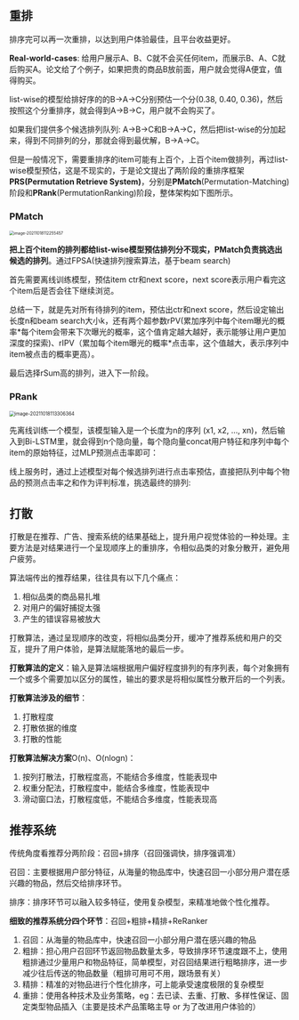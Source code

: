 ## 重排

排序完可以再一次重排，以达到用户体验最佳，且平台收益更好。

**Real-world-cases**: 给用户展示A、B、C就不会买任何item，而展示B、A、C就后购买A。论文给了个例子，如果把贵的商品B放前面，用户就会觉得A便宜，值得购买。

list-wise的模型给排好序的的B->A->C分别预估一个分(0.38, 0.40, 0.36)，然后按照这个分重排序，就会得到A->B->C，用户就不会购买了。

如果我们提供多个候选排列队列: A->B->C和B->A->C，然后把list-wise的分加起来，得到不同排列的分，那就会得到最优解，B->A->C。



但是一般情况下，需要重排序的item可能有上百个，上百个item做排列，再过list-wise模型预估，这是不现实的，于是论文提出了两阶段的重排序框架**PRS(Permutation Retrieve System)**，分别是**PMatch**(Permutation-Matching)阶段和**PRank**(PermutationRanking)阶段，整体架构如下图所示。

### PMatch

<img src="C:\Users\ankai2\AppData\Roaming\Typora\typora-user-images\image-20211018112255457.png" alt="image-20211018112255457" style="zoom:50%;" />



**把上百个item的排列都给list-wise模型预估排列分不现实，PMatch负责挑选出候选的排列**。通过FPSA(快速排列搜索算法，基于beam search)

首先需要离线训练模型，预估item ctr和next score，next score表示用户看完这个item后是否会往下继续浏览。

总结一下，就是先对所有待排列的item，预估出ctr和next score，然后设定输出长度n和beam search大小k，还有两个超参数rPV(累加序列中每个item曝光的概率\*每个item会带来下次曝光的概率，这个值肯定越大越好，表示能够让用户更加深度的探索)、rIPV（累加每个item曝光的概率*点击率，这个值越大，表示序列中item被点击的概率更高）。

最后选择rSum高的排列，进入下一阶段。

### PRank

<img src="C:\Users\ankai2\AppData\Roaming\Typora\typora-user-images\image-20211018113306364.png" alt="image-20211018113306364" style="zoom:60%;" />

先离线训练一个模型，该模型输入是一个长度为n的序列 (x1, x2, ..., xn)，然后输入到Bi-LSTM里，就会得到n个隐向量，每个隐向量concat用户特征和序列中每个item的原始特征，过MLP预测点击率即可：

线上服务时，通过上述模型对每个候选排列进行点击率预估，直接把队列中每个物品的预测点击率之和作为评判标准，挑选最终的排列:





## 打散

打散是在推荐、广告、搜索系统的结果基础上，提升用户视觉体验的一种处理。主要方法是对结果进行一个呈现顺序上的重排序，令相似品类的对象分散开，避免用户疲劳。

算法端传出的推荐结果，往往具有以下几个痛点：

1. 相似品类的商品易扎堆
2. 对用户的偏好捕捉太强
3. 产生的错误容易被放大

打散算法，通过呈现顺序的改变，将相似品类分开，缓冲了推荐系统和用户的交互，提升了用户体验，是算法赋能落地的最后一步。

**打散算法的定义**：输入是算法端根据用户偏好程度排列的有序列表，每个对象拥有一个或多个需要加以区分的属性，输出的要求是将相似属性分散开后的一个列表。 

**打散算法涉及的细节**：

1. 打散程度
2. 打散依据的维度
3. 打散的性能

**打散算法解决方案**O(n)、O(nlogn)：

1. 按列打散法，打散程度高，不能结合多维度，性能表现中
2. 权重分配法，打散程度中，能结合多维度，性能表现中
3. 滑动窗口法，打散程度低，不能结合多维度，性能表现高







## 推荐系统

传统角度看推荐分两阶段：召回+排序（召回强调快，排序强调准）

召回：主要根据用户部分特征，从海量的物品库中，快速召回一小部分用户潜在感兴趣的物品，然后交给排序环节。

排序：排序环节可以融入较多特征，使用复杂模型，来精准地做个性化推荐。

**细致的推荐系统分四个环节**：召回+粗排+精排+ReRanker

1. 召回：从海量的物品库中，快速召回一小部分用户潜在感兴趣的物品
2. 粗排：担心用户召回环节返回物品数量太多，导致排序环节速度跟不上，使用粗排通过少量用户和物品特征，简单模型，对召回结果进行粗略排序，进一步减少往后传送的物品数量（粗排可用可不用，跟场景有关）
3. 精排：精准的对物品进行个性化排序，可上能承受速度极限的复杂模型
4. 重排：使用各种技术及业务策略，eg：去已读、去重、打散、多样性保证、固定类型物品插入（主要是技术产品策略主导 or 为了改进用户体验的）





